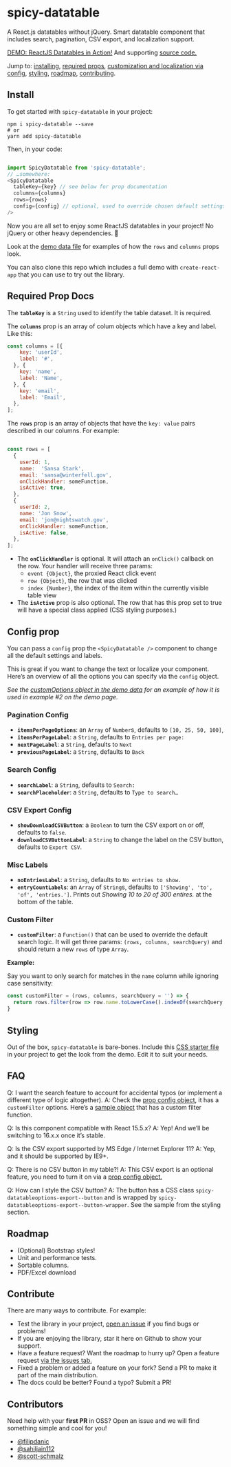 # spicy-datatable

A React.js datatables without jQuery. Smart datatable component that includes search, pagination, CSV export, and localization support.

[DEMO: ReactJS Datatables in Action!](https://build-pakavvnyrq.now.sh/) And supporting [source code.](https://github.com/filipdanic/spicy-datatable/blob/master/src/App.js)

Jump to: [installing](#install), [required props](#required-prop-docs), [customization and localization via config](#config-prop), [styling](#styling), [roadmap](#roadmap), [contributing](#contribute).

## Install

To get started with `spicy-datatable` in your project:

```
npm i spicy-datatable --save
# or
yarn add spicy-datatable
```

Then, in your code:

```javascript

import SpicyDatatable from 'spicy-datatable';
// …somewhere:
<SpicyDatatable
  tableKey={key} // see below for prop documentation
  columns={columns}
  rows={rows}
  config={config} // optional, used to override chosen default settings/labels
/>

```

Now you are all set to enjoy some ReactJS datatables in your project! No jQuery or other heavy dependencies. 🙌

Look at the [demo data file](https://github.com/filipdanic/spicy-datatable/blob/master/src/demo-data.js) for examples of how the `rows` and `columns` props look.

You can also clone this repo which includes a full demo with `create-react-app` that you can use to try out the library.

## Required Prop Docs

The **`tableKey`** is a `String` used to identify the table dataset. It is required.

The **`columns`** prop is an array of colum objects which have a key and label. Like this:

```javascript
const columns = [{
    key: 'userId',
    label: '#',
  }, {
    key: 'name',
    label: 'Name',
  }, {
    key: 'email',
    label: 'Email',
  },
];
```

The **`rows`** prop is an array of objects that have the `key: value` pairs described in our columns. For example:

```javascript

const rows = [
  {
    userId: 1,
    name:  'Sansa Stark',
    email: 'sansa@winterfell.gov',
    onClickHandler: someFunction,
    isActive: true,
  },
  {
    userId: 2,
    name: 'Jon Snow',
    email: 'jon@nightswatch.gov',
    onClickHandler: someFunction,
    isActive: false,
  },
];
```

- The **`onClickHandler`** is optional. It will attach an `onClick()` callback on the row. Your handler will receive three params:
  - `event {Object}`, the proxied React click event
  - `row {Object}`, the row that was clicked
  - `index {Number}`, the index of the item within the currently visible table view
- The **`isActive`** prop is also optional. The row that has this prop set to true will have a special class applied (CSS styling purposes.)

## Config prop

You can pass a `config` prop the `<SpicyDatatable />` component to change all the default settings and labels.

This is great if you want to change the text or localize your component. Here’s an overview of all the options you can specify via the `config` object.

_See the [customOptions object in the demo data](https://github.com/filipdanic/spicy-datatable/blob/master/src/demo-data.js) for an example of how it is used in example #2 on the demo page._

### Pagination Config

- **`itemsPerPageOptions`**: an `Array` of `Number`s, defaults to `[10, 25, 50, 100]`,
- **`itemsPerPageLabel`**: a `String`, defaults to `Entries per page:`
- **`nextPageLabel`**: a `String`, defaults to `Next`
- **`previousPageLabel`**: a `String`, defaults to `Back`

### Search Config

- **`searchLabel`**: a `String`, defaults to `Search:`
- **`searchPlaceholder`**: a `String`, defaults to `Type to search…`

### CSV Export Config

- **`showDownloadCSVButton`**: a `Boolean` to turn the CSV export on or off, defaults to `false`.
- **`downloadCSVButtonLabel`**: a `String` to change the label on the CSV button, defaults to `Export CSV`.

### Misc Labels

- **`noEntriesLabel`**: a `String`, defaults to `No entries to show.`
- **`entryCountLabels`**: an `Array` of `String`s, defaults to `['Showing', 'to', 'of', 'entries.']`. Prints out _Showing 10 to 20 of 300 entires._ at the bottom of the table.

### Custom Filter

- **`customFilter`**: a `Function()` that can be used to override the default search logic. It will get three params: `(rows, columns, searchQuery)` and should return a new `rows` of type `Array`.

__**Example:**__

Say you want to only search for matches in the `name` column while ignoring case sensitivity:

```javascript
const customFilter = (rows, columns, searchQuery = '') => {
  return rows.filter(row => row.name.toLowerCase().indexOf(searchQuery.toLowerCase()) > -1);
}
```

## Styling

Out of the box, `spicy-datatable` is bare-bones. Include this [CSS starter file](https://github.com/filipdanic/spicy-datatable/blob/master/src/sample-styles.css) in your project to get the look from the demo. Edit it to suit your needs.

## FAQ

Q: I want the search feature to account for accidental typos (or implement a different type of logic altogether).
A: Check the [prop config object](#config-prop), it has a `customFilter` options. Here’s a [sample object](https://github.com/filipdanic/spicy-datatable/blob/master/src/demo-data.js) that has a custom filter function.

Q: Is this component compatible with React 15.5.x?
A: Yep! And we’ll be switching to 16.x.x once it’s stable.

Q: Is the CSV export supported by MS Edge / Internet Explorer 11?
A: Yep, and it should be supported by IE9+.

Q: There is no CSV button in my table?!
A: This CSV export is an optional feature, you need to turn it on via a [prop config object.](#config-prop)

Q: How can I style the CSV button?
A: The button has a CSS class `spicy-datatableoptions-export--button` and is wrapped by `spicy-datatableoptions-export--button-wrapper`. See the sample from the styling section.

## Roadmap

- (Optional) Bootstrap styles!
- Unit and performance tests.
- Sortable columns.
- PDF/Excel download

## Contribute

There are many ways to contribute. For example:

- Test the library in your project, [open an issue](https://github.com/filipdanic/spicy-datatable/issues/new) if you find bugs or problems!
- If you are enjoying the library, star it here on Github to show your support.
- Have a feature request? Want the roadmap to hurry up? Open a feature request [via the issues tab.](https://github.com/filipdanic/spicy-datatable/issues/new)
- Fixed a problem or added a feature on your fork? Send a PR to make it part of the main distribution.
- The docs could be better? Found a typo? Submit a PR!

## Contributors

Need help with your **first PR** in OSS? Open an issue and we will find something simple and cool for you!

- [@filipdanic](https://github.com/filipdanic/)
- [@sahiljain112](https://github.com/sahiljain112)
- [@scott-schmalz](https://github.com/scott-schmalz)
